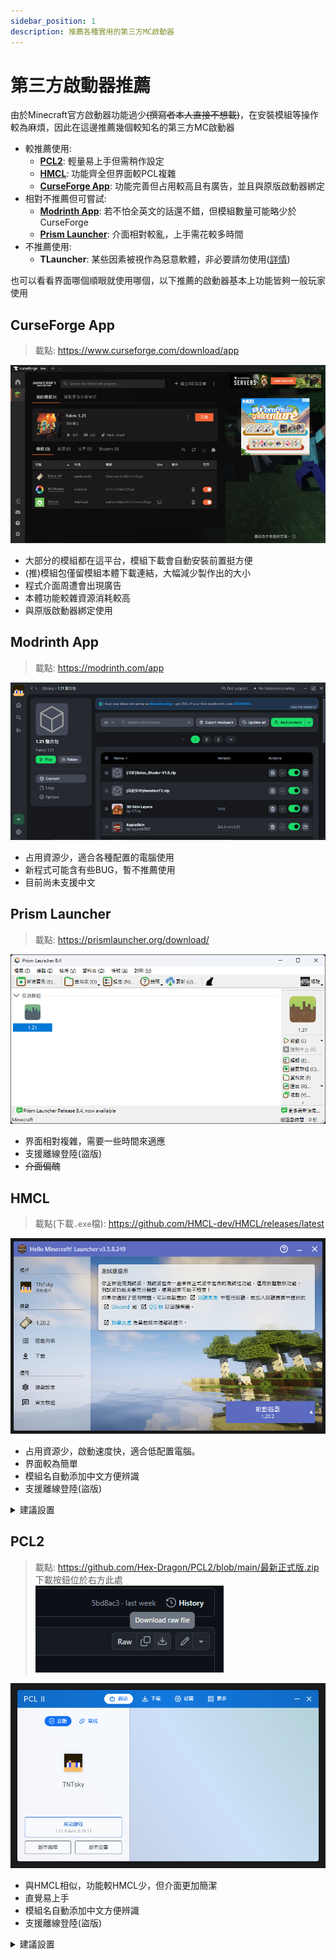 ```yaml
---
sidebar_position: 1
description: 推薦各種實用的第三方MC啟動器
---
```


# 第三方啟動器推薦

由於Minecraft官方啟動器功能過少<s>(撰寫者本人直接不想載)</s>，在安裝模組等操作較為麻煩，因此在這邊推薦幾個較知名的第三方MC啟動器

* 較推薦使用:
  * [**PCL2**](#pcl2): 輕量易上手但需稍作設定
  * [**HMCL**](#hmcl): 功能齊全但界面較PCL複雜
  * [**CurseForge App**](#curseforge-app): 功能完善但占用較高且有廣告，並且與原版啟動器綁定
* 相對不推薦但可嘗試:
  * [**Modrinth App**](#modrinth-app): 若不怕全英文的話還不錯，但模組數量可能略少於CurseForge
  * [**Prism Launcher**](#prism-launcher): 介面相對較亂，上手需花較多時間
* 不推薦使用:
  * **TLauncher**: 某些因素被視作為惡意軟體，非必要請勿使用([詳情](https://youtu.be/SBTH9n6lz9o?si=gi97Utr1IkyPa_f7))

也可以看看界面哪個順眼就使用哪個，以下推薦的啟動器基本上功能皆夠一般玩家使用

## CurseForge App
> 載點: https://www.curseforge.com/download/app

![alt text](image-1.png)
* 大部分的模組都在這平台，模組下載會自動安裝前置挺方便
* (推)模組包僅留模組本體下載連結，大幅減少製作出的大小
* 程式介面周遭會出現廣告
* 本體功能較雜資源消耗較高
* 與原版啟動器綁定使用

## Modrinth App
> 載點: https://modrinth.com/app

![alt text](image-2.png)
* 占用資源少，適合各種配置的電腦使用
* 新程式可能含有些BUG，暫不推薦使用
* 目前尚未支援中文

## Prism Launcher
> 載點: https://prismlauncher.org/download/

![alt text](image.png)
* 界面相對複雜，需要一些時間來適應
* 支援離線登陸(盜版)
* <s>介面偏醜</s>

## HMCL
> 載點(下載`.exe`檔): https://github.com/HMCL-dev/HMCL/releases/latest 

![alt text](image-3.png)
* 占用資源少，啟動速度快，適合低配置電腦。
* 界面較為簡單
* 模組名自動添加中文方便辨識
* 支援離線登陸(盜版)
<details>
    <summary>建議設置</summary>

    將遊戲設定中，將`執行路径`更改為:`各版本獨立`\
    ![alt text](image-7.png)\
    在後續添加不同版本mod時不會混在一起
</details>

## PCL2
> 載點: https://github.com/Hex-Dragon/PCL2/blob/main/最新正式版.zip \
> 下載按鈕位於右方此處\
> ![alt text](image-4.png)

![alt text](image-5.png)
* 與HMCL相似，功能較HMCL少，但介面更加簡潔
* 直覺易上手
* 模組名自動添加中文方便辨識
* 支援離線登陸(盜版)
<details>
    <summary>建議設置</summary>

    將設置中`版本隔離`更改為:`隔离可安装Mod的版本`\
    ![alt text](image-6.png)\
    在後續添加不同版本mod時較好管理
</details>
